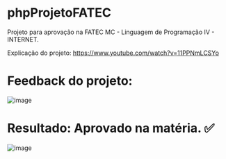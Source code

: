 # phpProjetoFATEC
Projeto para aprovação na FATEC MC - Linguagem de Programação IV - INTERNET.

Explicação do projeto:
https://www.youtube.com/watch?v=11PPNmLCSYo

# Feedback do projeto:

![image](https://user-images.githubusercontent.com/40812505/206908195-71dfc4dc-8939-40ff-9899-52aabc875071.png)

# Resultado: Aprovado na matéria. :white_check_mark: 

![image](https://user-images.githubusercontent.com/40812505/206908401-1cf03872-aab4-4f21-b7ce-985844bea360.png)
